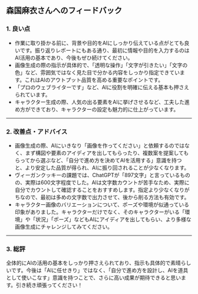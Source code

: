 ## 森国麻衣さんへのフィードバック

### 1. 良い点

- 作業に取り掛かる前に、背景や目的をAIにしっかり伝えている点がとても良いです。振り返りレポートにもある通り、最初に情報や目的を入力するのはAI活用の基本であり、今後もぜひ続けてください。
- 画像生成の際の指示が具体的で、「透明な操作」「文字が引きたい」「文字の色」など、雰囲気ではなく見た目で分かる内容をしっかり指定できています。これはAIのアウトプット品質を高める重要なポイントです。
- 「プロのウェブライターです」など、AIに役割を明確に伝える基本も押さえられています。
- キャラクター生成の際、人気の出る要素をAIに挙げさせるなど、工夫した進め方ができており、キャラクターの設定も魅力的に仕上がっています。

---

### 2. 改善点・アドバイス

- 画像生成の際、AIにいきなり「画像を作ってください」と依頼するのではなく、まず構図や要素のアイディアを出してもらったり、複数案を提案してもらってから選ぶなど、「自分で進め方を決めてAIを活用する」意識を持つと、より安定した品質が得られ、AIに振り回されることが少なくなります。
- ヴィーガンクッキーの課題では、ChatGPTが「897文字」と言っているものの、実際は600文字程度でした。AIは文字数カウントが苦手なため、実際に自分でカウントして確認することをおすすめします。指定より少なくなりがちなので、最初は多めの文字数で出力させて、後から削る方法も有効です。
- キャラクター画像のバリエーションについて、ポーズや環境が似通っている印象がありました。キャラクターだけでなく、そのキャラクターがいる「環境」や「状況」「ポーズ」などもAIにアイディアを出してもらい、より多様な画像生成にチャレンジしてみてください。

---

### 3. 総評

全体的にAIの活用の基本をしっかり押さえられており、指示も具体的で素晴らしいです。今後は「AIに任せきり」ではなく、「自分で進め方を設計し、AIを道具として使いこなす」意識を持つことで、さらに高い成果が期待できると思います。引き続き頑張ってください！